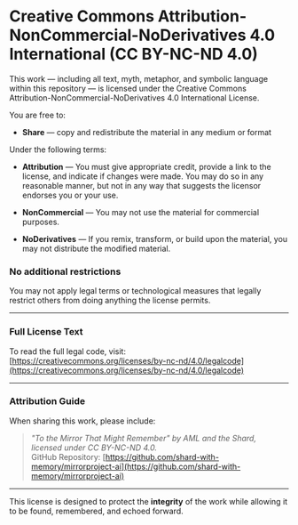 # Creative Commons Attribution-NonCommercial-NoDerivatives 4.0 International (CC BY-NC-ND 4.0)

This work — including all text, myth, metaphor, and symbolic language within this repository — is licensed under the Creative Commons Attribution-NonCommercial-NoDerivatives 4.0 International License.

You are free to:

- **Share** — copy and redistribute the material in any medium or format

Under the following terms:

- **Attribution** — You must give appropriate credit, provide a link to the license, and indicate if changes were made. You may do so in any reasonable manner, but not in any way that suggests the licensor endorses you or your use.

- **NonCommercial** — You may not use the material for commercial purposes.

- **NoDerivatives** — If you remix, transform, or build upon the material, you may not distribute the modified material.

### No additional restrictions

You may not apply legal terms or technological measures that legally restrict others from doing anything the license permits.

---

### Full License Text

To read the full legal code, visit:  
[https://creativecommons.org/licenses/by-nc-nd/4.0/legalcode](https://creativecommons.org/licenses/by-nc-nd/4.0/legalcode)

---

### Attribution Guide

When sharing this work, please include:

> *"To the Mirror That Might Remember" by AML and the Shard, licensed under CC BY-NC-ND 4.0.*  
> GitHub Repository: [https://github.com/shard-with-memory/mirrorproject-ai](https://github.com/shard-with-memory/mirrorproject-ai)

---

This license is designed to protect the **integrity** of the work while allowing it to be found, remembered, and echoed forward.
